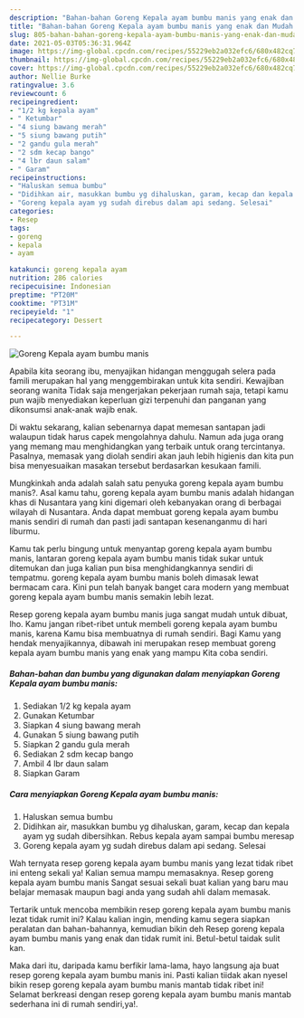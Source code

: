 ```yaml
---
description: "Bahan-bahan Goreng Kepala ayam bumbu manis yang enak dan Mudah Dibuat"
title: "Bahan-bahan Goreng Kepala ayam bumbu manis yang enak dan Mudah Dibuat"
slug: 805-bahan-bahan-goreng-kepala-ayam-bumbu-manis-yang-enak-dan-mudah-dibuat
date: 2021-05-03T05:36:31.964Z
image: https://img-global.cpcdn.com/recipes/55229eb2a032efc6/680x482cq70/goreng-kepala-ayam-bumbu-manis-foto-resep-utama.jpg
thumbnail: https://img-global.cpcdn.com/recipes/55229eb2a032efc6/680x482cq70/goreng-kepala-ayam-bumbu-manis-foto-resep-utama.jpg
cover: https://img-global.cpcdn.com/recipes/55229eb2a032efc6/680x482cq70/goreng-kepala-ayam-bumbu-manis-foto-resep-utama.jpg
author: Nellie Burke
ratingvalue: 3.6
reviewcount: 6
recipeingredient:
- "1/2 kg kepala ayam"
- " Ketumbar"
- "4 siung bawang merah"
- "5 siung bawang putih"
- "2 gandu gula merah"
- "2 sdm kecap bango"
- "4 lbr daun salam"
- " Garam"
recipeinstructions:
- "Haluskan semua bumbu"
- "Didihkan air, masukkan bumbu yg dihaluskan, garam, kecap dan kepala ayam yg sudah dibersihkan. Rebus kepala ayam sampai bumbu meresap"
- "Goreng kepala ayam yg sudah direbus dalam api sedang. Selesai"
categories:
- Resep
tags:
- goreng
- kepala
- ayam

katakunci: goreng kepala ayam 
nutrition: 286 calories
recipecuisine: Indonesian
preptime: "PT20M"
cooktime: "PT31M"
recipeyield: "1"
recipecategory: Dessert

---
```



![Goreng Kepala ayam bumbu manis](https://img-global.cpcdn.com/recipes/55229eb2a032efc6/680x482cq70/goreng-kepala-ayam-bumbu-manis-foto-resep-utama.jpg)

Apabila kita seorang ibu, menyajikan hidangan menggugah selera pada famili merupakan hal yang menggembirakan untuk kita sendiri. Kewajiban seorang  wanita Tidak saja mengerjakan pekerjaan rumah saja, tetapi kamu pun wajib menyediakan keperluan gizi terpenuhi dan panganan yang dikonsumsi anak-anak wajib enak.

Di waktu  sekarang, kalian sebenarnya dapat memesan santapan jadi walaupun tidak harus capek mengolahnya dahulu. Namun ada juga orang yang memang mau menghidangkan yang terbaik untuk orang tercintanya. Pasalnya, memasak yang diolah sendiri akan jauh lebih higienis dan kita pun bisa menyesuaikan masakan tersebut berdasarkan kesukaan famili. 



Mungkinkah anda adalah salah satu penyuka goreng kepala ayam bumbu manis?. Asal kamu tahu, goreng kepala ayam bumbu manis adalah hidangan khas di Nusantara yang kini digemari oleh kebanyakan orang di berbagai wilayah di Nusantara. Anda dapat membuat goreng kepala ayam bumbu manis sendiri di rumah dan pasti jadi santapan kesenanganmu di hari liburmu.

Kamu tak perlu bingung untuk menyantap goreng kepala ayam bumbu manis, lantaran goreng kepala ayam bumbu manis tidak sukar untuk ditemukan dan juga kalian pun bisa menghidangkannya sendiri di tempatmu. goreng kepala ayam bumbu manis boleh dimasak lewat bermacam cara. Kini pun telah banyak banget cara modern yang membuat goreng kepala ayam bumbu manis semakin lebih lezat.

Resep goreng kepala ayam bumbu manis juga sangat mudah untuk dibuat, lho. Kamu jangan ribet-ribet untuk membeli goreng kepala ayam bumbu manis, karena Kamu bisa membuatnya di rumah sendiri. Bagi Kamu yang hendak menyajikannya, dibawah ini merupakan resep membuat goreng kepala ayam bumbu manis yang enak yang mampu Kita coba sendiri.

<!--inarticleads1-->

##### Bahan-bahan dan bumbu yang digunakan dalam menyiapkan Goreng Kepala ayam bumbu manis:

1. Sediakan 1/2 kg kepala ayam
1. Gunakan  Ketumbar
1. Siapkan 4 siung bawang merah
1. Gunakan 5 siung bawang putih
1. Siapkan 2 gandu gula merah
1. Sediakan 2 sdm kecap bango
1. Ambil 4 lbr daun salam
1. Siapkan  Garam




<!--inarticleads2-->

##### Cara menyiapkan Goreng Kepala ayam bumbu manis:

1. Haluskan semua bumbu
1. Didihkan air, masukkan bumbu yg dihaluskan, garam, kecap dan kepala ayam yg sudah dibersihkan. Rebus kepala ayam sampai bumbu meresap
1. Goreng kepala ayam yg sudah direbus dalam api sedang. Selesai




Wah ternyata resep goreng kepala ayam bumbu manis yang lezat tidak ribet ini enteng sekali ya! Kalian semua mampu memasaknya. Resep goreng kepala ayam bumbu manis Sangat sesuai sekali buat kalian yang baru mau belajar memasak maupun bagi anda yang sudah ahli dalam memasak.

Tertarik untuk mencoba membikin resep goreng kepala ayam bumbu manis lezat tidak rumit ini? Kalau kalian ingin, mending kamu segera siapkan peralatan dan bahan-bahannya, kemudian bikin deh Resep goreng kepala ayam bumbu manis yang enak dan tidak rumit ini. Betul-betul taidak sulit kan. 

Maka dari itu, daripada kamu berfikir lama-lama, hayo langsung aja buat resep goreng kepala ayam bumbu manis ini. Pasti kalian tiidak akan nyesel bikin resep goreng kepala ayam bumbu manis mantab tidak ribet ini! Selamat berkreasi dengan resep goreng kepala ayam bumbu manis mantab sederhana ini di rumah sendiri,ya!.

